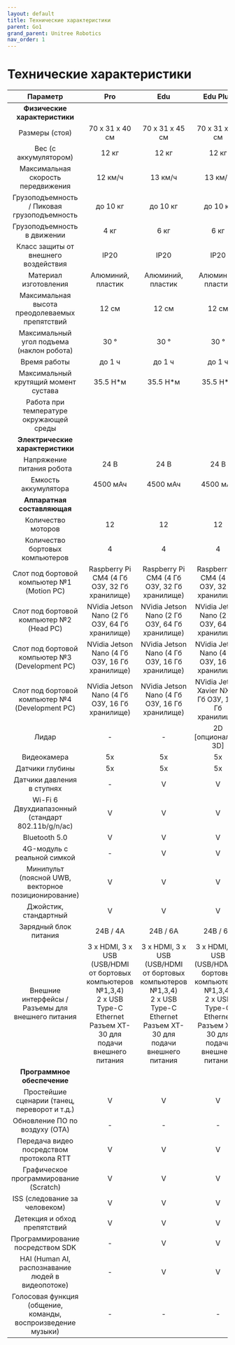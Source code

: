 ```yaml
---
layout: default
title: Технические характеристики
parent: Go1
grand_parent: Unitree Robotics
nav_order: 1
---
```


# Технические характеристики

| **Параметр**                                                 | **Pro**                                                                                                                                  | **Edu**                                                                                                                                  | **Edu Plus**                                                                                                                             |
|:------------------------------------------------------------:|:----------------------------------------------------------------------------------------------------------------------------------------:|:----------------------------------------------------------------------------------------------------------------------------------------:|:----------------------------------------------------------------------------------------------------------------------------------------:|
|      **Физические характеристики**                             |                                                                                                                                          |                                                                                                                                          |                                                                                                                                          |
| Размеры (стоя)                                               | 70 x 31 x 40 см                                                                                                                          | 70 x 31 x 45 см                                                                                                                          | 70 x 31 x 45 см                                                                                                                          |
| Вес (с аккумулятором)                                        | 12 кг                                                                                                                                    | 12 кг                                                                                                                                    | 12 кг                                                                                                                                    |
| Максимальная скорость передвижения                           | 12 км/ч                                                                                                                                  | 13 км/ч                                                                                                                                  | 13 км/ч                                                                                                                                  |
| Грузоподъемность / Пиковая грузоподъемность                  | до 10 кг                                                                                                                                 | до 10 кг                                                                                                                                 | до 10 кг                                                                                                                                 |
| Грузоподъемность в движении                                  | 4 кг                                                                                                                                     | 6 кг                                                                                                                                     | 6 кг                                                                                                                                     |
| Класс защиты от внешнего воздействия                         | IP20                                                                                                                                     | IP20                                                                                                                                     | IP20                                                                                                                                     |
| Материал изготовления                                        | Алюминий, пластик                                                                                                                        | Алюминий, пластик                                                                                                                        | Алюминий, пластик                                                                                                                        |
| Максимальная высота преодолеваемых препятствий               | 12 см                                                                                                                                    | 12 см                                                                                                                                    | 12 см                                                                                                                                    |
| Максимальный угол подъема (наклон робота)                    | 30 °                                                                                                                                     | 30 °                                                                                                                                     | 30 °                                                                                                                                     |
| Время работы                                                 | до 1 ч                                                                                                                                   | до 1 ч                                                                                                                                   | до 1 ч                                                                                                                                   |
| Максимальный крутящий момент сустава                         | 35.5 Н*м                                                                                                                                 | 35.5 Н*м                                                                                                                                 | 35.5 Н*м                                                                                                                                 |
| Работа при температуре окружающей среды                      |                                                                                                                                          |                                                                                                                                          |                                                                                                                                          |
|      **Электрические характеристики**                         |                                                                                                                                          |                                                                                                                                          |                                                                                                                                          |
| Напряжение питания робота                                    | 24 В                                                                                                                                     | 24 В                                                                                                                                     | 24 В                                                                                                                                     |
| Емкость аккумулятора                                         | 4500 мАч                                                                                                                                 | 4500 мАч                                                                                                                                 | 4500 мАч                                                                                                                                 |
|      **Аппаратная составляющая**                              |                                                                                                                                          |                                                                                                                                          |                                                                                                                                          |
| Количество моторов                                           | 12                                                                                                                                       | 12                                                                                                                                       | 12                                                                                                                                       |
| Количество бортовых компьютеров                              | 4                                                                                                                                        | 4                                                                                                                                        | 4                                                                                                                                        |
| Слот под бортовой компьютер №1 (Motion PC)                   | Raspberry Pi CM4 (4 Гб ОЗУ, 32 Гб хранилище)                                                                                             | Raspberry Pi CM4 (4 Гб ОЗУ, 32 Гб хранилище)                                                                                             | Raspberry Pi CM4 (4 Гб ОЗУ, 32 Гб хранилище)                                                                                             |
| Слот под бортовой компьютер №2 (Head PC)                     | NVidia Jetson Nano (2 Гб ОЗУ, 64 Гб хранилище)                                                                                           | NVidia Jetson Nano (2 Гб ОЗУ, 64 Гб хранилище)                                                                                           | NVidia Jetson Nano (2 Гб ОЗУ, 64 Гб хранилище)                                                                                           |
| Слот под бортовой компьютер №3 (Development PC)              | NVidia Jetson Nano (4 Гб ОЗУ, 16 Гб хранилище)                                                                                           | NVidia Jetson Nano (4 Гб ОЗУ, 16 Гб хранилище)                                                                                           | NVidia Jetson Nano (4 Гб ОЗУ, 16 Гб хранилище)                                                                                           |
| Слот под бортовой компьютер №4 (Development PC)              | NVidia Jetson Nano (4 Гб ОЗУ, 16 Гб хранилище)                                                                                           | NVidia Jetson Nano (4 Гб ОЗУ, 16 Гб хранилище)                                                                                           | NVidia Jetson Xavier NX (8 Гб ОЗУ, 128 Гб хранилище)                                                                                     |
| Лидар                                                        | -                                                                                                                                        | -                                                                                                                                        | 2D [опционально 3D]                                                                                                                      |
| Видеокамера                                                  | 5x                                                                                                                                       | 5x                                                                                                                                       | 5x                                                                                                                                       |
| Датчики глубины                                              | 5x                                                                                                                                       | 5x                                                                                                                                       | 5x                                                                                                                                       |
| Датчики давления в ступнях                                   | -                                                                                                                                        | V                                                                                                                                        | V                                                                                                                                        |
| Wi-Fi 6 Двухдиапазонный (стандарт 802.11b/g/n/ac)            | V                                                                                                                                        | V                                                                                                                                        | V                                                                                                                                        |
| Bluetooth 5.0                                                | V                                                                                                                                        | V                                                                                                                                        | V                                                                                                                                        |
| 4G-модуль с реальной симкой                                  | -                                                                                                                                        | V                                                                                                                                        | V                                                                                                                                        |
| Минипульт (поясной UWB, векторное позиционирование)          | V                                                                                                                                        | V                                                                                                                                        | V                                                                                                                                        |
| Джойстик, стандартный                                        | V                                                                                                                                        | V                                                                                                                                        | V                                                                                                                                        |
| Зарядный блок питания                                        | 24В / 4А                                                                                                                                 | 24В / 6А                                                                                                                                 | 24В / 6А                                                                                                                                 |
| Внешние интерфейсы / Разъемы для внешнего питания            | 3 x HDMI, 3 x USB<br>(USB/HDMI от бортовых компьютеров №1,3,4)<br>2 x USB Type-C<br>Ethernet<br>Разъем XT-30 для подачи внешнего питания | 3 x HDMI, 3 x USB<br>(USB/HDMI от бортовых компьютеров №1,3,4)<br>2 x USB Type-C<br>Ethernet<br>Разъем XT-30 для подачи внешнего питания | 3 x HDMI, 3 x USB<br>(USB/HDMI от бортовых компьютеров №1,3,4)<br>2 x USB Type-C<br>Ethernet<br>Разъем XT-30 для подачи внешнего питания |
|      **Программное обеспечение**                              |                                                                                                                                          |                                                                                                                                          |                                                                                                                                          |
| Простейшие сценарии (танец, переворот и т.д.)                | V                                                                                                                                        | V                                                                                                                                        | V                                                                                                                                        |
| Обновление ПО по воздуху (OTA)                               | -                                                                                                                                        | -                                                                                                                                        | -                                                                                                                                        |
| Передача видео посредством протокола RTT                     | V                                                                                                                                        | V                                                                                                                                        | V                                                                                                                                        |
| Графическое программирование (Scratch)                       | V                                                                                                                                        | V                                                                                                                                        | V                                                                                                                                        |
| ISS (следование за человеком)                                | V                                                                                                                                        | V                                                                                                                                        | V                                                                                                                                        |
| Детекция и обход препятствий                                 | V                                                                                                                                        | V                                                                                                                                        | V                                                                                                                                        |
| Программирование посредством SDK                             | -                                                                                                                                        | V                                                                                                                                        | V                                                                                                                                        |
| HAI (Human AI, распознавание людей в видеопотоке)            | -                                                                                                                                        | V                                                                                                                                        | V                                                                                                                                        |
| Голосовая функция (общение, команды, воспроизведение музыки) | -                                                                                                                                        | -                                                                                                                                        | -                                                                                                                                        |

